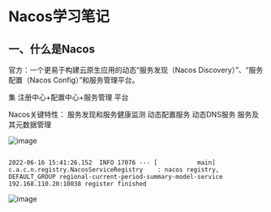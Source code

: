 # Nacos学习笔记

## 一、什么是Nacos
官方：一个更易于构建云原生应用的动态“服务发现（Nacos Discovery）”、“服务配置（Nacos Config）”和服务管理平台。

集  注册中心+配置中心+服务管理 平台

Nacos关键特性：
服务发现和服务健康监测
动态配置服务
动态DNS服务
服务及其元数据管理

![image](https://user-images.githubusercontent.com/64882640/174011312-0c00e657-a7e9-4034-b1df-4d254269b4f9.png)



```

2022-06-16 15:41:26.152  INFO 17076 --- [           main] c.a.c.n.registry.NacosServiceRegistry    : nacos registry, DEFAULT_GROUP regional-current-period-summary-model-service 192.168.110.20:10038 register finished

```


![image](https://user-images.githubusercontent.com/64882640/174031629-72043e53-815d-4ddf-b118-19c0d4a78c06.png)
